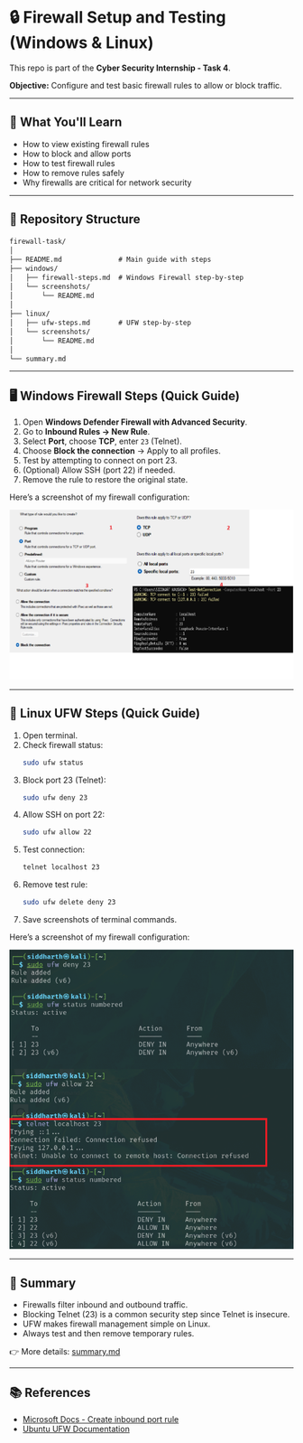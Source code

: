 # 🔒 Firewall Setup and Testing (Windows & Linux)

This repo is part of the **Cyber Security Internship - Task 4**.

**Objective:** Configure and test basic firewall rules to allow or block traffic.

---

## 🚀 What You'll Learn
- How to view existing firewall rules
- How to block and allow ports
- How to test firewall rules
- How to remove rules safely
- Why firewalls are critical for network security

---

## 📂 Repository Structure
```
firewall-task/
│
├── README.md              # Main guide with steps
├── windows/
│   ├── firewall-steps.md  # Windows Firewall step-by-step
│   └── screenshots/
│       └── README.md      
│
├── linux/
│   ├── ufw-steps.md       # UFW step-by-step
│   └── screenshots/
│       └── README.md      
│
└── summary.md            
```

---

## 🖥️ Windows Firewall Steps (Quick Guide)
1. Open **Windows Defender Firewall with Advanced Security**.
2. Go to **Inbound Rules → New Rule**.
3. Select **Port**, choose **TCP**, enter `23` (Telnet).
4. Choose **Block the connection** → Apply to all profiles.
5. Test by attempting to connect on port 23.
6. (Optional) Allow SSH (port 22) if needed.
7. Remove the rule to restore the original state.

Here’s a screenshot of my firewall configuration:

![Windows Firewall Screenshot](windows.png)

---

## 🐧 Linux UFW Steps (Quick Guide)
1. Open terminal.
2. Check firewall status:
   ```bash
   sudo ufw status
   ```
3. Block port 23 (Telnet):
   ```bash
   sudo ufw deny 23
   ```
4. Allow SSH on port 22:
   ```bash
   sudo ufw allow 22
   ```
5. Test connection:
   ```bash
   telnet localhost 23
   ```
6. Remove test rule:
   ```bash
   sudo ufw delete deny 23
   ```
7. Save screenshots of terminal commands.

Here’s a screenshot of my firewall configuration:

![Linux Firewall Screenshot](linux.png)

---

## 📝 Summary
- Firewalls filter inbound and outbound traffic.
- Blocking Telnet (23) is a common security step since Telnet is insecure.
- UFW makes firewall management simple on Linux.
- Always test and then remove temporary rules.

👉 More details: [summary.md](./summary.md)

---

## 📚 References
- [Microsoft Docs - Create inbound port rule](https://learn.microsoft.com/en-us/windows/security/threat-protection/windows-firewall/create-inbound-port-rule)
- [Ubuntu UFW Documentation](https://help.ubuntu.com/community/UFW)
